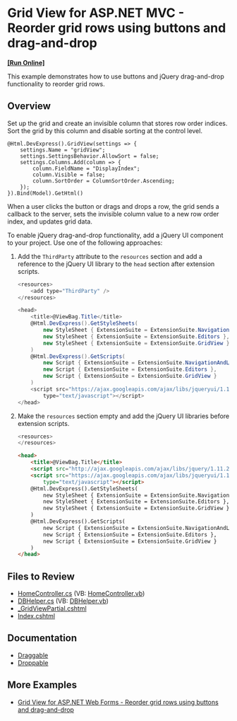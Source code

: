 # Grid View for ASP.NET MVC - Reorder grid rows using buttons and drag-and-drop
<!-- run online -->
**[[Run Online]](https://codecentral.devexpress.com/t191258/)**
<!-- run online end -->

This example demonstrates how to use buttons and jQuery drag-and-drop functionality to reorder grid rows.

## Overview

Set up the grid and create an invisible column that stores row order indices. Sort the grid by this column and disable sorting at the control level.

```cshtml
@Html.DevExpress().GridView(settings => {
    settings.Name = "gridView";
    settings.SettingsBehavior.AllowSort = false;
    settings.Columns.Add(column => {
        column.FieldName = "DisplayIndex";
        column.Visible = false;
        column.SortOrder = ColumnSortOrder.Ascending;
    });
}).Bind(Model).GetHtml()
```

When a user clicks the button or drags and drops a row, the grid sends a callback to the server, sets the invisible column value to a new row order index, and updates grid data.

To enable jQuery drag-and-drop functionality, add a jQuery UI component to your project. Use one of the following approaches:

1. Add the `ThirdParty` attribute to the `resources` section and add a reference to the jQuery UI library to the `head` section after extension scripts.

    ```cs
    <resources>
        <add type="ThirdParty" />
    </resources>
    ```

    ```cs
    <head>
        <title>@ViewBag.Title</title>
        @Html.DevExpress().GetStyleSheets(
            new StyleSheet { ExtensionSuite = ExtensionSuite.NavigationAndLayout },
            new StyleSheet { ExtensionSuite = ExtensionSuite.Editors },
            new StyleSheet { ExtensionSuite = ExtensionSuite.GridView }
        )
        @Html.DevExpress().GetScripts(
            new Script { ExtensionSuite = ExtensionSuite.NavigationAndLayout },
            new Script { ExtensionSuite = ExtensionSuite.Editors },
            new Script { ExtensionSuite = ExtensionSuite.GridView }
        )
        <script src="https://ajax.googleapis.com/ajax/libs/jqueryui/1.11.4/jquery-ui.min.js"
            type="text/javascript"></script>
    </head>
    ```

2. Make the `resources` section empty and add the jQuery UI libraries before extension scripts.

    ```cs
    <resources>
    </resources>
    ```

    ```html
    <head>
        <title>@ViewBag.Title</title>
        <script src="http://ajax.googleapis.com/ajax/libs/jquery/1.11.2/jquery.min.js"></script>
        <script src="https://ajax.googleapis.com/ajax/libs/jqueryui/1.11.4/jquery-ui.min.js"
            type="text/javascript"></script>
        @Html.DevExpress().GetStyleSheets(
            new StyleSheet { ExtensionSuite = ExtensionSuite.NavigationAndLayout },
            new StyleSheet { ExtensionSuite = ExtensionSuite.Editors },
            new StyleSheet { ExtensionSuite = ExtensionSuite.GridView }
        )
        @Html.DevExpress().GetScripts(
            new Script { ExtensionSuite = ExtensionSuite.NavigationAndLayout },
            new Script { ExtensionSuite = ExtensionSuite.Editors },
            new Script { ExtensionSuite = ExtensionSuite.GridView }
        )
    </head>
    ```

## Files to Review

* [HomeController.cs](./CS/DXWebApplication1/Controllers/HomeController.cs) (VB: [HomeController.vb](./VB/DXWebApplication1/Controllers/HomeController.vb))
* [DBHelper.cs](./CS/DXWebApplication1/Models/DBHelper.cs) (VB: [DBHelper.vb](./VB/DXWebApplication1/Models/DBHelper.vb))
* [_GridViewPartial.cshtml](./CS/DXWebApplication1/Views/Home/_GridViewPartial.cshtml)
* [Index.cshtml](./CS/DXWebApplication1/Views/Home/Index.cshtml)

## Documentation

* [Draggable](https://jqueryui.com/draggable/)
* [Droppable](https://jqueryui.com/droppable/)

## More Examples

* [Grid View for ASP.NET Web Forms - Reorder grid rows using buttons and drag-and-drop](https://github.com/DevExpress-Examples/asp-net-web-forms-grid-reorder-rows-using-buttons-or-drag-and-drop)
